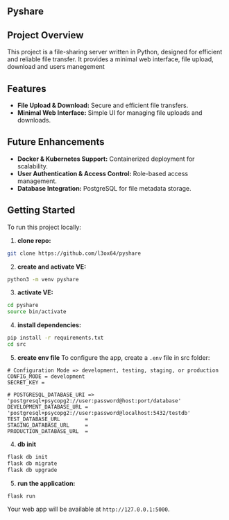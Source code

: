 ## Pyshare

## Project Overview
This project is a file-sharing server written in Python, designed for efficient and reliable file transfer. It provides a minimal web interface, file upload, download and users manegement

## Features
- **File Upload & Download:** Secure and efficient file transfers.
- **Minimal Web Interface:** Simple UI for managing file uploads and downloads.

## Future Enhancements
- **Docker & Kubernetes Support:** Containerized deployment for scalability.
- **User Authentication & Access Control:** Role-based access management.
- **Database Integration:** PostgreSQL for file metadata storage.

## Getting Started

To run this project locally:

1. **clone repo:**

```bash
git clone https://github.com/l3ox64/pyshare
```

2. **create and activate VE:**

```bash
python3 -m venv pyshare
```

3. **activate VE:**
```bash
cd pyshare
source bin/activate
```

4. **install dependencies:**

```bash
pip install -r requirements.txt
cd src
```

5. **create env file**
To configure the app, create a `.env` file in src folder:

```
# Configuration Mode => development, testing, staging, or production
CONFIG_MODE = development
SECRET_KEY = 

# POSTGRESQL_DATABASE_URI => 'postgresql+psycopg2://user:password@host:port/database'
DEVELOPMENT_DATABASE_URL = 'postgresql+psycopg2://user:password@localhost:5432/testdb'
TEST_DATABASE_URL        =
STAGING_DATABASE_URL     =
PRODUCTION_DATABASE_URL  =
```

4. **db init**

```bash
flask db init
flask db migrate
flask db upgrade
```

5. **run the application:**

```bash
flask run
```

Your web app will be available at `http://127.0.0.1:5000`.
